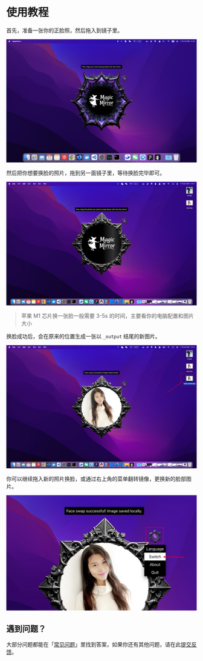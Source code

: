 # 使用教程

首先，准备一张你的正脸照，然后拖入到镜子里。

![](../assets/mirror-me.jpg)

然后把你想要换脸的照片，拖到另一面镜子里，等待换脸完毕即可。

![](../assets/mirror-input.jpg)

> 苹果 M1 芯片换一张脸一般需要 3-5s 的时间，主要看你的电脑配置和图片大小

换脸成功后，会在原来的位置生成一张以 `_output` 结尾的新图片。

![](../assets/mirror-result.jpg)

你可以继续拖入新的照片换脸，或通过右上角的菜单翻转镜像，更换新的脸部图片。

![](../assets/mirror-flip.jpg)

## 遇到问题？

大部分问题都能在「[常见问题](./faq.md)」里找到答案，如果你还有其他问题，请在此[提交反馈](https://github.com/idootop/MagicMirror/issues)。
